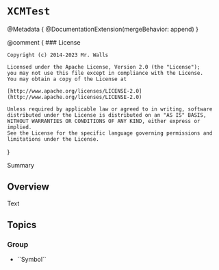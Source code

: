 # ``XCMTest``

@Metadata {
	@DocumentationExtension(mergeBehavior: append)
}

@comment {
	### License

	Copyright (c) 2014-2023 Mr. Walls

	Licensed under the Apache License, Version 2.0 (the "License");
	you may not use this file except in compliance with the License.
	You may obtain a copy of the License at

	[http://www.apache.org/licenses/LICENSE-2.0](http://www.apache.org/licenses/LICENSE-2.0)

	Unless required by applicable law or agreed to in writing, software
	distributed under the License is distributed on an "AS IS" BASIS,
	WITHOUT WARRANTIES OR CONDITIONS OF ANY KIND, either express or implied.
	See the License for the specific language governing permissions and
	limitations under the License.
}

<!--@START_MENU_TOKEN@-->Summary<!--@END_MENU_TOKEN@-->

## Overview

<!--@START_MENU_TOKEN@-->Text<!--@END_MENU_TOKEN@-->

## Topics

### <!--@START_MENU_TOKEN@-->Group<!--@END_MENU_TOKEN@-->

- <!--@START_MENU_TOKEN@-->``Symbol``<!--@END_MENU_TOKEN@-->
